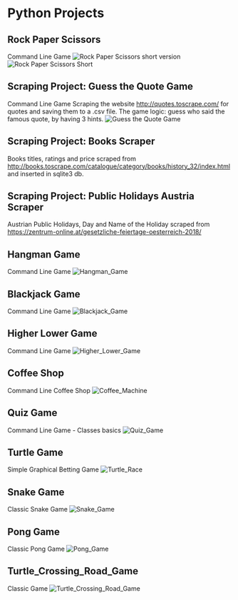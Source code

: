 # Python Projects

## Rock Paper Scissors
Command Line Game
![Rock Paper Scissors](Rock_paper_scissors/rock_paper_scissors_thumb.png)
short version  
![Rock Paper Scissors Short](Rock_paper_scissors/rock_paper_scissors_short_thumb.png)


## Scraping Project: Guess the Quote Game
Command Line Game
Scraping the website http://quotes.toscrape.com/ for quotes and saving them to a .csv file. The game logic: guess who said the famous quote, by having 3 hints. 
![Guess the Quote Game](Scraping_Projects/quote_game/quote_game_thumb.png)

## Scraping Project: Books Scraper
Books titles, ratings and price scraped from http://books.toscrape.com/catalogue/category/books/history_32/index.html and inserted in sqlite3 db.

## Scraping Project: Public Holidays Austria Scraper
Austrian Public Holidays, Day and Name of the Holiday scraped from https://zentrum-online.at/gesetzliche-feiertage-oesterreich-2018/ 

## Hangman Game
Command Line Game
![Hangman_Game](Hangman/hangman_thumb.png)

## Blackjack Game
Command Line Game
![Blackjack_Game](Blackjack/blackjack_thumb.png)


## Higher Lower Game
Command Line Game
![Higher_Lower_Game](Higher_Lower/higher_lower_thumb.png)

## Coffee Shop
Command Line Coffee Shop
![Coffee_Machine](Coffee_Machine/coffee_machine_thumb.png)


## Quiz Game
Command Line Game - Classes basics
![Quiz_Game](Quiz_Game/quiz_thumb.png)

## Turtle Game
Simple Graphical Betting Game
![Turtle_Race](Turtle_Race/turtle_race_thumb.png)


## Snake Game 
Classic Snake Game
![Snake_Game](Snake_Game/snake_thumb.png)

## Pong Game
Classic Pong Game
![Pong_Game](Pong_Game/pong_thumb.png)

## Turtle_Crossing_Road_Game
Classic Game
![Turtle_Crossing_Road_Game](Turtle_Crossing_Road_Game/turtle_read_crossing_thumb.png)